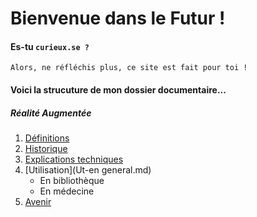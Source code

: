 # Bienvenue dans le Futur ! 

#### Es-tu `curieux.se ?`
```
Alors, ne réfléchis plus, ce site est fait pour toi !
```

#### Voici la strucuture de mon dossier documentaire...
##### Réalité Augmentée
1. [Définitions](Definition.md)
2. [Historique](Histoire.md)
3. [Explications techniques](Fonctionnement.md)
4. [Utilisation](Ut-en general.md) 
   * En bibliothèque
   * En médecine
 5. [Avenir](Avenir.md)
